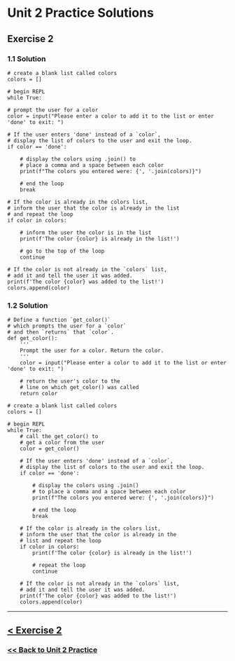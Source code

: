 # Unit 2 Practice Solutions

## **Exercise 2**

### **1.1 Solution**

    # create a blank list called colors
    colors = []

    # begin REPL
    while True:

    # prompt the user for a color
    color = input("Please enter a color to add it to the list or enter 'done' to exit: ")

    # If the user enters 'done' instead of a `color`, 
    # display the list of colors to the user and exit the loop.
    if color == 'done':
        
        # display the colors using .join() to 
        # place a comma and a space between each color
        print(f"The colors you entered were: {', '.join(colors)}")

        # end the loop
        break

    # If the color is already in the colors list, 
    # inform the user that the color is already in the list 
    # and repeat the loop
    if color in colors:

        # inform the user the color is in the list
        print(f'The color {color} is already in the list!')
        
        # go to the top of the loop
        continue

    # If the color is not already in the `colors` list,
    # add it and tell the user it was added.
    print(f'The color {color} was added to the list!')
    colors.append(color)

### **1.2 Solution**

    # Define a function `get_color()` 
    # which prompts the user for a `color` 
    # and then `returns` that `color`.
    def get_color():
        '''
        Prompt the user for a color. Return the color.
        '''
        color = input("Please enter a color to add it to the list or enter 'done' to exit: ")

        # return the user's color to the 
        # line on which get_color() was called
        return color

    # create a blank list called colors
    colors = []

    # begin REPL
    while True:
        # call the get_color() to 
        # get a color from the user
        color = get_color()

        # If the user enters 'done' instead of a `color`,
        # display the list of colors to the user and exit the loop.
        if color == 'done':
        
            # display the colors using .join() 
            # to place a comma and a space between each color
            print(f"The colors you entered were: {', '.join(colors)}")

            # end the loop
            break

        # If the color is already in the colors list, 
        # inform the user that the color is already in the 
        # list and repeat the loop
        if color in colors:
            print(f'The color {color} is already in the list!')
            
            # repeat the loop
            continue

        # If the color is not already in the `colors` list, 
        # add it and tell the user it was added.
        print(f'The color {color} was added to the list!')
        colors.append(color)




---
## [< Exercise 2](../exercise_2.md)

### [<< Back to Unit 2 Practice](/practice/unit_2/)